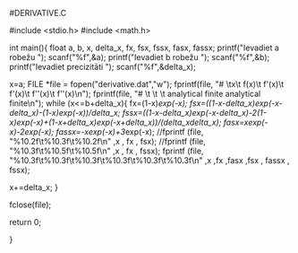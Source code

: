#DERIVATIVE.C

#include <stdio.h>
#include <math.h>

int main(){
float a, b, x, delta_x, fx,  fsx, fssx, fasx, fassx;
printf("Ievadiet a robežu ");
scanf("%f",&a);
printf("Ievadiet b robežu ");
scanf("%f",&b);
printf("Ievadiet precizitāti ");
scanf("%f",&delta_x);

x=a;
FILE *file = fopen("derivative.dat","w");
fprintf(file, "#    \tx\t    f(x)\t   f'(x)\t     f'(x)\t   f''(x)\t    f''(x)\n");
fprintf(file, "#    \t \t         \t analytical    finite    analytical    finite\n");
while (x<=b+delta_x){
fx=(1-x)*exp(-x);
fsx=((1-x-delta_x)*exp(-x-delta_x)-(1-x)*exp(-x))/delta_x;
fssx=((1-x-delta_x)*exp(-x-delta_x)-2*(1-x)*exp(-x)+(1-x+delta_x)*exp(-x+delta_x))/(delta_x*delta_x);
fasx=x*exp(-x)-2*exp(-x);
fassx=-x*exp(-x)+3*exp(-x);
//fprintf (file, "%10.2f\t%10.3f\t%10.2f\n" ,x , fx , fsx);
//fprintf (file, "%10.3f\t%10.5f\t%10.5f\n" ,x , fx , fssx);
fprintf (file, "%10.3f\t%10.3f\t%10.3f\t%10.3f\t%10.3f\t%10.3f\n" ,x ,fx ,fasx ,fsx , fassx , fssx);

x+=delta_x;
}

fclose(file);

return 0;

}
  
